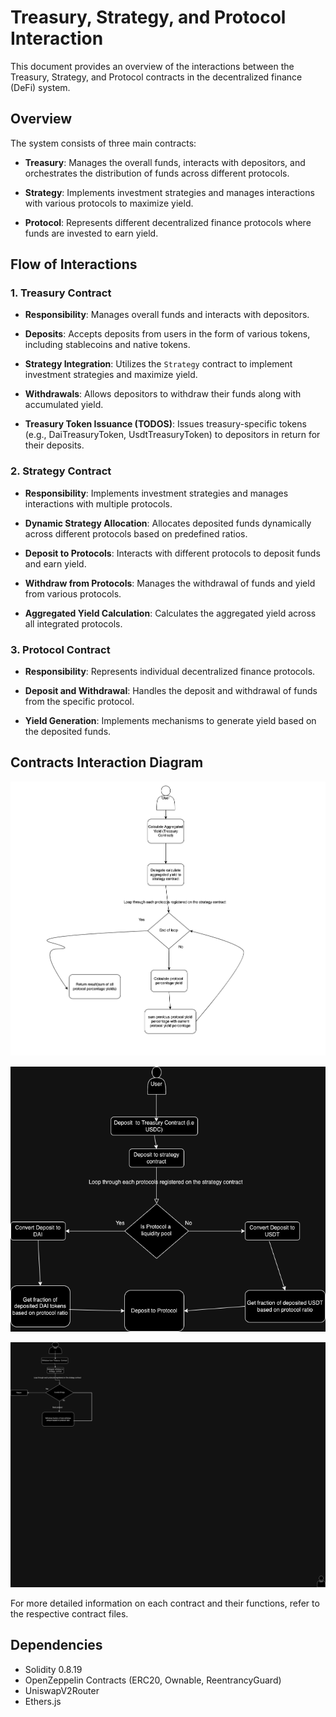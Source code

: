 # Treasury, Strategy, and Protocol Interaction

This document provides an overview of the interactions between the Treasury, Strategy, and Protocol contracts in the decentralized finance (DeFi) system.

## Overview

The system consists of three main contracts:

- **Treasury**: Manages the overall funds, interacts with depositors, and orchestrates the distribution of funds across different protocols.
  
- **Strategy**: Implements investment strategies and manages interactions with various protocols to maximize yield.

- **Protocol**: Represents different decentralized finance protocols where funds are invested to earn yield.

## Flow of Interactions

### 1. Treasury Contract

- **Responsibility**: Manages overall funds and interacts with depositors.
  
- **Deposits**: Accepts deposits from users in the form of various tokens, including stablecoins and native tokens.
  
- **Strategy Integration**: Utilizes the `Strategy` contract to implement investment strategies and maximize yield.

- **Withdrawals**: Allows depositors to withdraw their funds along with accumulated yield.

- **Treasury Token Issuance (TODOS)**: Issues treasury-specific tokens (e.g., DaiTreasuryToken, UsdtTreasuryToken) to depositors in return for their deposits.

### 2. Strategy Contract

- **Responsibility**: Implements investment strategies and manages interactions with multiple protocols.

- **Dynamic Strategy Allocation**: Allocates deposited funds dynamically across different protocols based on predefined ratios.

- **Deposit to Protocols**: Interacts with different protocols to deposit funds and earn yield.

- **Withdraw from Protocols**: Manages the withdrawal of funds and yield from various protocols.

- **Aggregated Yield Calculation**: Calculates the aggregated yield across all integrated protocols.

### 3. Protocol Contract

- **Responsibility**: Represents individual decentralized finance protocols.

- **Deposit and Withdrawal**: Handles the deposit and withdrawal of funds from the specific protocol.

- **Yield Generation**: Implements mechanisms to generate yield based on the deposited funds.

## Contracts Interaction Diagram

![Calculate Aggregated Percentage](./calculate_aggregated_prercentage_yield.png)

![Deposit](./deposit.png)

![Withdrawal](./withdraw.png)

For more detailed information on each contract and their functions, refer to the respective contract files.

## Dependencies

- Solidity 0.8.19
- OpenZeppelin Contracts (ERC20, Ownable, ReentrancyGuard)
- UniswapV2Router
- Ethers.js
